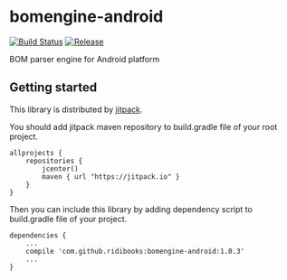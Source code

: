# bomengine-android

[![Build Status](https://travis-ci.org/ridibooks/bomengine-android.svg?branch=master)](https://travis-ci.org/ridibooks/bomengine-android)
[![Release](https://jitpack.io/v/ridibooks/bomengine-android.svg)](https://jitpack.io/#ridibooks/bomengine-android)

BOM parser engine for Android platform

## Getting started

This library is distributed by [jitpack](https://jitpack.io).

You should add jitpack maven repository to build.gradle file of your root project.

```
allprojects {
    repositories {
        jcenter()
        maven { url "https://jitpack.io" }
    }
}
```

Then you can include this library by adding dependency script to build.gradle file of your project.

```
dependencies {
    ...
    compile 'com.github.ridibooks:bomengine-android:1.0.3'
    ...
}
```

